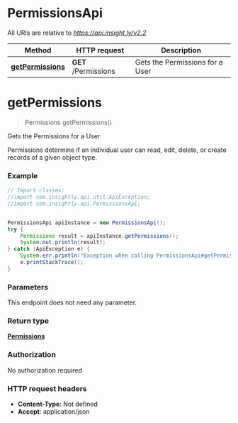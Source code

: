 # PermissionsApi

All URIs are relative to *https://api.insight.ly/v2.2*

Method | HTTP request | Description
------------- | ------------- | -------------
[**getPermissions**](PermissionsApi.md#getPermissions) | **GET** /Permissions | Gets the Permissions for a User


<a name="getPermissions"></a>
# **getPermissions**
> Permissions getPermissions()

Gets the Permissions for a User

Permissions determine if an individual user can read, edit, delete, or create records of a given object type.

### Example
```java
// Import classes:
//import com.insightly.api.util.ApiException;
//import com.insightly.api.PermissionsApi;


PermissionsApi apiInstance = new PermissionsApi();
try {
    Permissions result = apiInstance.getPermissions();
    System.out.println(result);
} catch (ApiException e) {
    System.err.println("Exception when calling PermissionsApi#getPermissions");
    e.printStackTrace();
}
```

### Parameters
This endpoint does not need any parameter.

### Return type

[**Permissions**](Permissions.md)

### Authorization

No authorization required

### HTTP request headers

 - **Content-Type**: Not defined
 - **Accept**: application/json

